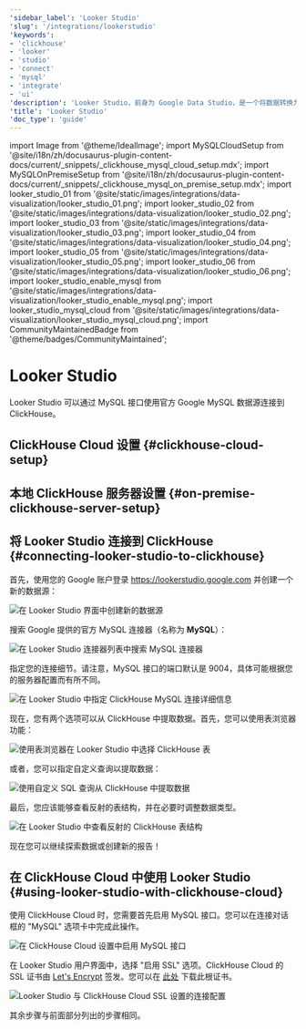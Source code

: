 ```yaml
---
'sidebar_label': 'Looker Studio'
'slug': '/integrations/lookerstudio'
'keywords':
- 'clickhouse'
- 'looker'
- 'studio'
- 'connect'
- 'mysql'
- 'integrate'
- 'ui'
'description': 'Looker Studio，前身为 Google Data Studio，是一个将数据转换为可定制的信息报告和仪表板的在线工具。'
'title': 'Looker Studio'
'doc_type': 'guide'
---
```


import Image from '@theme/IdealImage';
import MySQLCloudSetup from '@site/i18n/zh/docusaurus-plugin-content-docs/current/_snippets/_clickhouse_mysql_cloud_setup.mdx';
import MySQLOnPremiseSetup from '@site/i18n/zh/docusaurus-plugin-content-docs/current/_snippets/_clickhouse_mysql_on_premise_setup.mdx';
import looker_studio_01 from '@site/static/images/integrations/data-visualization/looker_studio_01.png';
import looker_studio_02 from '@site/static/images/integrations/data-visualization/looker_studio_02.png';
import looker_studio_03 from '@site/static/images/integrations/data-visualization/looker_studio_03.png';
import looker_studio_04 from '@site/static/images/integrations/data-visualization/looker_studio_04.png';
import looker_studio_05 from '@site/static/images/integrations/data-visualization/looker_studio_05.png';
import looker_studio_06 from '@site/static/images/integrations/data-visualization/looker_studio_06.png';
import looker_studio_enable_mysql from '@site/static/images/integrations/data-visualization/looker_studio_enable_mysql.png';
import looker_studio_mysql_cloud from '@site/static/images/integrations/data-visualization/looker_studio_mysql_cloud.png';
import CommunityMaintainedBadge from '@theme/badges/CommunityMaintained';


# Looker Studio

<CommunityMaintainedBadge/>

Looker Studio 可以通过 MySQL 接口使用官方 Google MySQL 数据源连接到 ClickHouse。

## ClickHouse Cloud 设置 {#clickhouse-cloud-setup}
<MySQLCloudSetup />

## 本地 ClickHouse 服务器设置 {#on-premise-clickhouse-server-setup}
<MySQLOnPremiseSetup />

## 将 Looker Studio 连接到 ClickHouse {#connecting-looker-studio-to-clickhouse}

首先，使用您的 Google 账户登录 https://lookerstudio.google.com 并创建一个新的数据源：

<Image size="md" img={looker_studio_01} alt="在 Looker Studio 界面中创建新的数据源" border />
<br/>

搜索 Google 提供的官方 MySQL 连接器（名称为 **MySQL**）：

<Image size="md" img={looker_studio_02} alt="在 Looker Studio 连接器列表中搜索 MySQL 连接器" border />
<br/>

指定您的连接细节。请注意，MySQL 接口的端口默认是 9004，具体可能根据您的服务器配置而有所不同。

<Image size="md" img={looker_studio_03} alt="在 Looker Studio 中指定 ClickHouse MySQL 连接详细信息" border />
<br/>

现在，您有两个选项可以从 ClickHouse 中提取数据。首先，您可以使用表浏览器功能：

<Image size="md" img={looker_studio_04} alt="使用表浏览器在 Looker Studio 中选择 ClickHouse 表" border />
<br/>

或者，您可以指定自定义查询以提取数据：

<Image size="md" img={looker_studio_05} alt="使用自定义 SQL 查询从 ClickHouse 中提取数据" border />
<br/>

最后，您应该能够查看反射的表结构，并在必要时调整数据类型。

<Image size="md" img={looker_studio_06} alt="在 Looker Studio 中查看反射的 ClickHouse 表结构" border />
<br/>

现在您可以继续探索数据或创建新的报告！

## 在 ClickHouse Cloud 中使用 Looker Studio {#using-looker-studio-with-clickhouse-cloud}

使用 ClickHouse Cloud 时，您需要首先启用 MySQL 接口。您可以在连接对话框的 "MySQL" 选项卡中完成此操作。

<Image size="md" img={looker_studio_enable_mysql} alt="在 ClickHouse Cloud 设置中启用 MySQL 接口" border />
<br/>

在 Looker Studio 用户界面中，选择 "启用 SSL" 选项。ClickHouse Cloud 的 SSL 证书由 [Let's Encrypt](https://letsencrypt.org/certificates/) 签发。您可以在 [此处](https://letsencrypt.org/certs/isrgrootx1.pem) 下载此根证书。

<Image size="md" img={looker_studio_mysql_cloud} alt="Looker Studio 与 ClickHouse Cloud SSL 设置的连接配置" border />
<br/>

其余步骤与前面部分列出的步骤相同。
